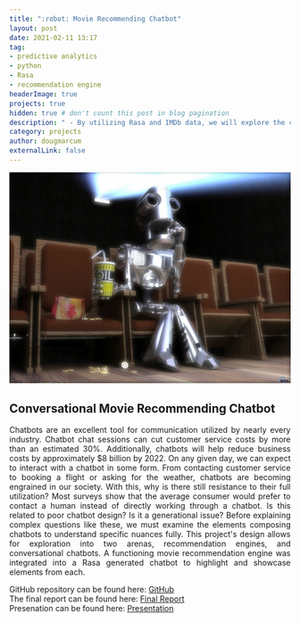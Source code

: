 ```yaml
---
title: ":robot: Movie Recommending Chatbot"
layout: post
date: 2021-02-11 13:17
tag: 
- predictive analytics
- python
- Rasa
- recommendation engine
headerImage: true
projects: true
hidden: true # don't count this post in blog pagination
description: " - By utilizing Rasa and IMDb data, we will explore the creation of a conversational movie recommending chatbot. This is a combination of tutorial and investigation into why many still avoid interacting with chatbots."
category: projects
author: dougmarcum
externalLink: false
---
```


![Screenshot](/assets/images/popcorn_bot.jpg)

## Conversational Movie Recommending Chatbot  
<p align='justify'>Chatbots are an excellent tool for communication utilized by nearly every industry. Chatbot chat sessions can cut customer service costs by more than an estimated 30%. Additionally, chatbots will help reduce business costs by approximately $8 billion by 2022. On any given day, we can expect to interact with a chatbot in some form. From contacting customer service to booking a flight or asking for the weather, chatbots are becoming engrained in our society. With this, why is there still resistance to their full utilization? Most surveys show that the average consumer would prefer to contact a human instead of directly working through a chatbot. Is this related to poor chatbot design? Is it a generational issue? Before explaining complex questions like these, we must examine the elements composing chatbots to understand specific nuances fully. This project's design allows for exploration into two arenas, recommendation engines, and conversational chatbots. A functioning movie recommendation engine was integrated into a Rasa generated chatbot to highlight and showcase elements from each.</p>  

GitHub repository can be found here: [GitHub](https://github.com/MarcumDoug/Chatbot_Movie_Recommendation)  
The final report can be found here: [Final Report](https://github.com/MarcumDoug/Chatbot_Movie_Recommendation/blob/main/Reports/DSC680_Marcum_Doug_Project2_Report.pdf)  
Presenation can be found here: [Presentation](https://github.com/MarcumDoug/Chatbot_Movie_Recommendation/blob/main/Reports/Marcum_Doug_Recommendation_Chatbot_Presentation.zip?raw=true)
